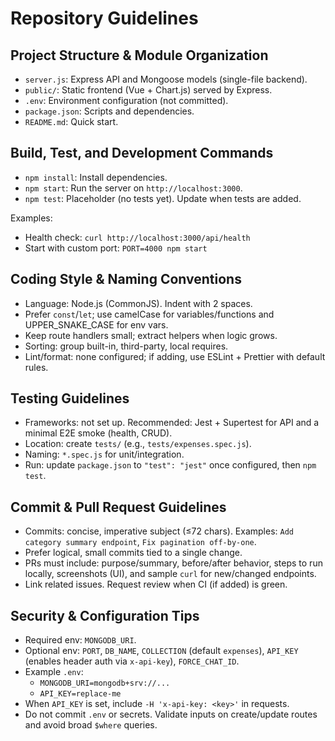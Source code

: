 # Repository Guidelines

## Project Structure & Module Organization
- `server.js`: Express API and Mongoose models (single-file backend).
- `public/`: Static frontend (Vue + Chart.js) served by Express.
- `.env`: Environment configuration (not committed).
- `package.json`: Scripts and dependencies.
- `README.md`: Quick start.

## Build, Test, and Development Commands
- `npm install`: Install dependencies.
- `npm start`: Run the server on `http://localhost:3000`.
- `npm test`: Placeholder (no tests yet). Update when tests are added.

Examples:
- Health check: `curl http://localhost:3000/api/health`
- Start with custom port: `PORT=4000 npm start`

## Coding Style & Naming Conventions
- Language: Node.js (CommonJS). Indent with 2 spaces.
- Prefer `const`/`let`; use camelCase for variables/functions and UPPER_SNAKE_CASE for env vars.
- Keep route handlers small; extract helpers when logic grows.
- Sorting: group built-in, third-party, local requires.
- Lint/format: none configured; if adding, use ESLint + Prettier with default rules.

## Testing Guidelines
- Frameworks: not set up. Recommended: Jest + Supertest for API and a minimal E2E smoke (health, CRUD).
- Location: create `tests/` (e.g., `tests/expenses.spec.js`).
- Naming: `*.spec.js` for unit/integration.
- Run: update `package.json` to `"test": "jest"` once configured, then `npm test`.

## Commit & Pull Request Guidelines
- Commits: concise, imperative subject (≤72 chars). Examples: `Add category summary endpoint`, `Fix pagination off-by-one`.
- Prefer logical, small commits tied to a single change.
- PRs must include: purpose/summary, before/after behavior, steps to run locally, screenshots (UI), and sample `curl` for new/changed endpoints.
- Link related issues. Request review when CI (if added) is green.

## Security & Configuration Tips
- Required env: `MONGODB_URI`.
- Optional env: `PORT`, `DB_NAME`, `COLLECTION` (default `expenses`), `API_KEY` (enables header auth via `x-api-key`), `FORCE_CHAT_ID`.
- Example `.env`:
  - `MONGODB_URI=mongodb+srv://...`
  - `API_KEY=replace-me`
- When `API_KEY` is set, include `-H 'x-api-key: <key>'` in requests.
- Do not commit `.env` or secrets. Validate inputs on create/update routes and avoid broad `$where` queries.


